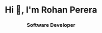 <h1 align="center">Hi 👋, I'm Rohan Perera</h1>
<h3 align="center">Software Developer <br>
<!--   <br> B. Sc. in Mgt. and Information Technology (Kelaniya)</h3> -->


 
<!-- <p align=center>   
  <a href="https://github-readme-stats.vercel.app/api?username=ropereraLK&count_private=true&include_all_commits=true&&layout=compact&theme=radical">
  <img align="center" src="https://github-readme-stats.vercel.app/api?username=ropereraLK&count_private=true&include_all_commits=true&&layout=compact&theme=radical"/></a>
  <a href="https://github-readme-stats.vercel.app/api/top-langs?username=ropereraLK&&count_private=true&include_all_commits=true&layout=compact&theme=radical">
  <img align="center" src="https://github-readme-stats.vercel.app/api/top-langs?username=ropereraLK&&count_private=true&include_all_commits=true&layout=compact&theme=radical"/></a>
</p>

<p align=center>                           
  <img align=center  src="https://visitor-badge.laobi.icu/badge?page_id=ropereraLK.ropereraLK" alt="Visitors">                     
</p> -->

 


<!--
**ropereraLK/ropereraLK** is a ✨ _special_ ✨ repository because its `README.md` (this file) appears on your GitHub profile.

Here are some ideas to get you started:

- 🔭 I’m currently working on ...
- 🌱 I’m currently learning ...
👯 I’m looking to collaborate on Java Open source projects
- 🤔 I’m looking for help with ...
💬 Ask me about ??? Anything...
📫 How to reach me: ropereralk@gmail.com / (+94)71 8854401
- 😄 Pronouns: ...
⚡ Fun fact: I am a traveller
-->

